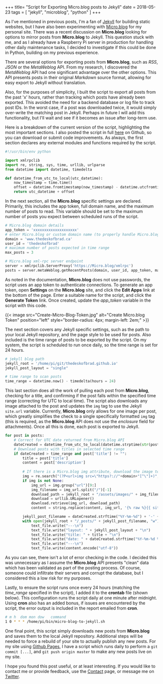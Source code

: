 +++
title= "Script for Exporting Micro.blog posts to Jekyll"
date = 2018-05-23
tags = [ "jekyll", "microblog", "python" ]
+++

As I've mentioned in previous posts, I'm a fan of [Jekyll](https://jekyllrb.com/) for building static websites, but I have also been experimenting with [Micro.blog](http://Micro.blog) for my personal site. There was a recent discussion on __Micro.blog__ looking for options to mirror posts from __Micro.blog__ to Jekyll. This question stuck with me, and as I already have a Raspberry Pi server in production for handling other daily maintenance tasks, I decided to investigate if this could be done in Python, building on my previous experience.

There are several options for exporting posts from __Micro.blog__, such as _RSS_, _JSON_ or the _MetaWeblog_ API. From my research, I discovered the _MetaWeblog_ API had one significant advantage over the other options. This API presents posts in their original _Markdown_ source format, allowing for easy export to Jekyll without translation.

Also, for the purposes of simplicity, I built the script to export all posts from the past 'x' hours, rather than tracking which posts have already been exported. This avoided the need for a backend database or log file to track post IDs. In the worst case, if a post was downloaded twice, it would simply over-write the matching post in Jekyll. Perhaps in future I will add this functionality, but I'll wait and see if it becomes an issue after long-term use.

Here is a breakdown of the current version of the script, highlighting the most important sections. I also posted the script in full [here](https://github.com/bftsystems/micro-blog-to-jekyll) on Github, so you can download or submit code improvements. As always, the first section declares any external modules and functions required by the script.

```python
#!/usr/bin/env python

import xmlrpclib
import re, string, sys, time, urllib, urlparse
from datetime import datetime, timedelta

def datetime_from_utc_to_local(utc_datetime):
    now_timestamp = time.time()
    offset = datetime.fromtimestamp(now_timestamp) - datetime.utcfromtimestamp(now_timestamp)
    return utc_datetime + offset
```

In the next section, all the __Micro.blog__ specific settings are declared. Primarily, this includes the app token, full domain name, and the maximum number of posts to read. This variable should be set to the maximum number of posts you expect between scheduled runs of the script.

```python
# Micro.blog domain details
app_token = 'xxxxxxxxxxxxxxxxxxxx'
# enter Micro.blog or custom domain name (to properly handle Micro.blog img links)
domain = 'www.thedeskofbrad.ca'
user_id = 'thedeskofbrad'
# maximum number of posts expected in time range 
max_posts = 3

# Micro.blog xml-rpc server endpoint
server = xmlrpclib.ServerProxy('https://Micro.blog/xmlrpc')
posts = server.metaWeblog.getRecentPosts(domain, user_id, app_token, max_posts)
```

As noted in the documentation, __Micro.blog__ does not use passwords, the script uses an app token to authenticate connections. To generate an app token, open __Settings__ on the __Micro.blog__ site, and click the __Edit Apps__ link at the bottom of the page. Enter a suitable name for the script, and click the __Generate Token__ link. Once created, update the _app_token_ variable in the script with this code. 

{{< image src="Create-Micro-Blog-Token.jpg" alt="Create Micro.blog Token" position="left" style="border-radius: 4px; margin-left: 2em;" >}}

The next section covers any Jekyll specific settings, such as the path to your local Jekyll repository, and the page style to be used for posts. Also included is the time range of posts to be exported by the script. On my system, the script is scheduled to run once daily, so the time range is set for 24 hours.

```python
# jekyll blog path
jekyll_root = '/home/pi/git/thedeskofbrad.github.io'
jekyll_post_layout = "single"

# time range to scan posts
time_range = datetime.now() - timedelta(hours = 24)
```

This last section does all the work of pulling each post from __Micro.blog__, checking for a title, and confirming if the post falls within the specified time range (correcting for UTC to local time). The script also downloads any image attached to the post and updates the `img` tag to use the Jekyll `site.url` variable. Currently, __Micro.blog__ only allows for one image per post, which greatly simplifies the check to a single specifically formatted `img` tag (this is required, as the __Micro.blog__ API does not use the _enclosure_ field for attachments). Once all this is done, each post is exported to Jekyll.

```python
for post in posts:
	# Correct for UTC date returned from Micro.blog API
	dateCreated = datetime_from_utc_to_local(datetime.strptime(str(post['dateCreated'])[:-1], '%Y%m%dT%H:%M:%S'))
	# Download posts with titles in selected time range
	if dateCreated > time_range and post['title'] != "":
		title = post['title']
		content = post['description']
		
		# If there is a Micro.blog img attribute, download the image to Jekyll blog assets folder
		img = re.search("(?P<url>img src=\"https?://"+domain+"[^\"]+)", content)
		if img is not None:
			img_url = img.group("url")[9:]
			img_filename = img_url.split("/")[-1] 
			download_path = jekyll_root + "/assets/images/" + img_filename
			download = urllib.URLopener()
			download.retrieve(img_url, download_path)
			content = string.replace(content, img_url, '{% raw %}{{ site.url }}{{ site.baseurl }}{% endraw %}/assets/images/' + img_filename)

		jekyll_post_filename = dateCreated.strftime("%Y-%m-%d") + '-' + title.replace(" ","-") + ".md"		
		with open(jekyll_root + "/_posts/" + jekyll_post_filename, "w") as text_file:
			text_file.write("---\n")
			text_file.write("layout: " + jekyll_post_layout + "\n")
			text_file.write("title: " + title + "\n")
			text_file.write("date: " + dateCreated.strftime("%Y-%m-%d %H:%M:%S") + "\n")
			text_file.write("---\n")
			text_file.write(content.encode("utf-8"))
```

As you can see, there isn't a lot of error checking in the code. I decided this was unnecessary as I assume the __Micro.blog__ API presents "clean" data which has been validated as part of the posting process. Of course, someone could infiltrate their servers and corrupt the database, but I considered this a low risk for my purposes.

Lastly, to ensure the script runs once every 24 hours (matching the _time_range_ specified in the script), I added it to the __crontab__ file (shown below). This configuration runs the script daily at one minute after midnight. Using __cron__ also has an added bonus, if issues are encountered by the script, the error output is included in the report emailed from __cron__.

```bash
# m h  dom mon dow   command
1 0 * * * /home/pi/bin/micro-blog-to-jekyll.sh
```

One final point, this script simply downloads new posts from __Micro.blog__ and saves them to the local Jekyll repository. Additional steps will be needed to force a rebuild of your site to actually publish any new posts. For my site using [Github Pages](https://pages.github.com), I have a script which runs daily to perform a `git commit [...]`, and `git push origin master` to make any new posts live on my site.

I hope you found this post useful, or at least interesting. If you would like to contact me or provide feedback, use the [Contact](/contact) page, or message me on [Twitter](http://twitter.com/bftsystems).